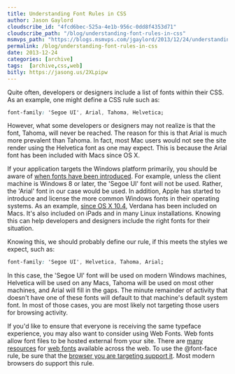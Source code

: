 ```yaml
---
title: Understanding Font Rules in CSS
author: Jason Gaylord
cloudscribe_id: "4fcd6bec-525a-4e1b-956c-0dd8f4353d71"
cloudscribe_path: "/blog/understanding-font-rules-in-css"
msmvps_path: "https://blogs.msmvps.com/jgaylord/2013/12/24/understanding-font-rules-in-css/"
permalink: /blog/understanding-font-rules-in-css
date: 2013-12-24
categories: [archive]
tags:  [archive,css,web]
bitly: https://jasong.us/2XLpipw
---
```


Quite often, developers or designers include a list of fonts within their CSS. As an example, one might define a CSS rule such as:

```css
font-family: 'Segoe UI', Arial, Tahoma, Helvetica;
```

However, what some developers or designers may not realize is that the font, Tahoma, will never be reached. The reason for this is that Arial is much more prevalent than Tahoma. In fact, most Mac users would not see the site render using the Helvetica font as one may expect. This is because the Arial font has been included with Macs since OS X.

If your application targets the Windows platform primarily, you should be aware of [when fonts have been introduced](http://jasong.us/1cvGp2Z). For example, unless the client machine is Windows 8 or later, the 'Segoe UI' font will not be used. Rather, the 'Arial' font in our case would be used. In addition, Apple has started to introduce and license the more common Windows fonts in their operating systems. As an example, [since OS X 10.4](http://jasong.us/1cvGsfk), Verdana has been included on Macs. It's also included on iPads and in many Linux installations. Knowing this can help developers and designers include the right fonts for their situation.

Knowing this, we should probably define our rule, if this meets the styles we expect, such as:

```css
font-family: 'Segoe UI', Helvetica, Tahoma, Arial;
```

In this case, the 'Segoe UI' font will be used on modern Windows machines, Helvetica will be used on any Macs, Tahoma will be used on most other machines, and Arial will fill in the gaps. The minute remainder of activity that doesn't have one of these fonts will default to that machine's default system font. In most of those cases, you are most likely not targeting those users for browsing activity.

If you'd like to ensure that everyone is receiving the same typeface experience, you may also want to consider using Web Fonts. Web fonts allow font files to be hosted external from your site. There are [many resources](http://jasong.us/1cvGpQF) for [web fonts](http://jasong.us/1cvGtjq) available across the web. To use the @font-face rule, be sure that the [browser you are targeting support it](http://jasong.us/1cvGu6S). Most modern browsers do support this rule.